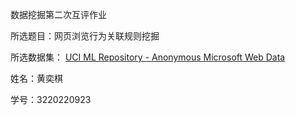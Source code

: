 数据挖掘第二次互评作业

所选题目：网页浏览行为关联规则挖掘

所选数据集：
[UCI ML Repository - Anonymous Microsoft Web Data](http://archive.ics.uci.edu/ml/datasets/Anonymous+Microsoft+Web+Data)

姓名：黄奕棋

学号：3220220923
